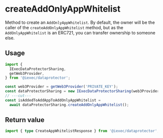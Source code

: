 # createAddOnlyAppWhitelist

Method to create an `AddOnlyAppWhitelist`. By default, the owner will be the
caller of the `createAddOnlyAppWhitelist` method, but as the
`AddOnlyAppWhitelist` is an ERC721, you can transfer ownership to someone else.

## Usage

```ts twoslash
import {
  IExecDataProtectorSharing,
  getWeb3Provider,
} from '@iexec/dataprotector';

const web3Provider = getWeb3Provider('PRIVATE_KEY');
const dataProtectorSharing = new IExecDataProtectorSharing(web3Provider);
// ---cut---
const isAddedToAddAppToAddOnlyAppWhitelist =
  await dataProtectorSharing.createAddOnlyAppWhitelist();
```

## Return value

```ts twoslash
import { type CreateAppWhitelistResponse } from '@iexec/dataprotector';
```
